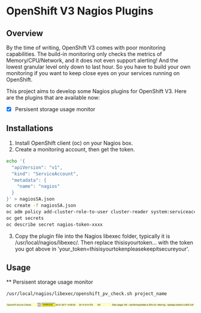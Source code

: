 # OpenShift V3 Nagios Plugins

## Overview

By the time of writing, OpenShift V3 comes with poor monitoring capabilities. The build-in monitoring only checks the metrics of Memory/CPU/Network, and it does not even support alerting! And the lowest granular level only down to last hour. So you have to build your own monitoring if you want to keep close eyes on your services running on OpenShift.  

This project aims to develop some Nagios plugins for OpenShift V3. Here are the plugins that are available now:

- [x] Persisent storage usage monitor

## Installations  

1. Install OpenShift client (oc) on your Nagios box.   
2. Create a monitoring account, then get the token. 
```bash
echo '{
  "apiVersion": "v1",
  "kind": "ServiceAccount",
  "metadata": {
    "name": "nagios"
  }
}' > nagiosSA.json
oc create -f nagiosSA.json
oc adm policy add-cluster-role-to-user cluster-reader system:serviceaccount:default:nagios
oc get secrets
oc describe secret nagios-token-xxxx
```
3. Copy the plugin file into the Nagios libexec folder, typically it is /usr/local/nagios/libexec/. Then replace thisisyourtoken... with the token you got above in 'your_token=thisisyourtokenpleasekeepitsecureyour'.

## Usage
** Persisent storage usage monitor
```bash
/usr/local/nagios/libexec/openshift_pv_check.sh project_name
```
![pv](files/pv.png)
